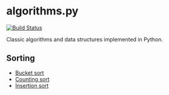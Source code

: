 # algorithms.py

[![Build Status](https://travis-ci.org/dieb/algorithms.py.svg?branch=master)](https://travis-ci.org/dieb/algorithms.py)

Classic algorithms and data structures implemented in Python.


## Sorting

- [Bucket sort](algorithms/sorting/bucket.py)
- [Counting sort](algorithms/sorting/counting.py)
- [Insertion sort](algorithms/sorting/insertion.py)
